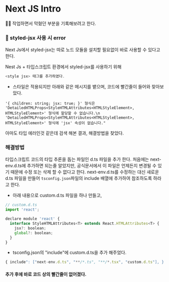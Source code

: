 # Next JS Intro

✍🏻 작업하면서 막혔던 부분을 기록해보려고 한다.

### 🧨 styled-jsx 사용 시 error

Next Js에서 styled-jsx는 따로 노드 모듈을 설치할 필요없이 바로 사용할 수 있다고 한다.

Nest Js + 타입스크립트 환경에서 styled-jsx를 사용하기 위해
```javascript
<style jsx> 태그를 추가하였다.
```
+ 스타일은 적용되지만 아래와 같은 메시지를 뱉으며, 코드에 빨간줄이 들어와 찾아보았다.

`'{ children: string; jsx: true; }' 형식은 'DetailedHTMLProps<StyleHTMLAttributes<HTMLStyleElement>, HTMLStyleElement>' 형식에 할당할 수 없습니다.\n  'DetailedHTMLProps<StyleHTMLAttributes<HTMLStyleElement>, HTMLStyleElement>' 형식에 'jsx' 속성이 없습니다."`

아마도 타입 에러인것 같은데 검색 해본 결과, 해결방법을 찾았다.

### 해결방법

타입스크립트 코드의 타입 추론을 돕는 파일인 d.ts 파일을 추가 한다.
처음에는 next-env.d.ts에 추가하면 되는줄 알았지만, 공식문서에서 이 파일은 언제든지 변경될 수 있기 때문에 수정 또는 삭제 할 수 없다고 한다.
next-env.d.ts를 수정하는 대신 새로운 d.ts 파일을 만들어 `tsconfig.json`파일의 include 배열에 추가하여 참조하도록 하라고 한다.

+ 아래 내용으로 custom.d.ts 파일을 하나 만들고,
```javascript
// custom.d.ts
import 'react';

declare module 'react' {
  interface StyleHTMLAttributes<T> extends React.HTMLAttributes<T> {
    jsx?: boolean;
    global?: boolean;
  }
}
```
+ tsconfig.json의 "include"에 custom.d.ts을 추가 해주었다.

```javascript
{ include": ["next-env.d.ts", "**/*.ts", "**/*.tsx", "custom.d.ts"], }
```

#### 추가 후에 바로 코드 상의 빨간줄이 없어졌다.
